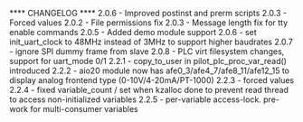 **** CHANGELOG ****
2.0.6 - Improved postinst and prerm scripts
2.0.3 - Forced values
2.0.2 - File permissions fix
2.0.3 - Message length fix for tty enable commands
2.0.5 - Added demo module support
2.0.6 - set init_uart_clock to 48MHz instead of 3MHz to support higher baudrates
2.0.7 - ignore SPI dummy frame from slave
2.0.8 - PLC virt filesystem changes, support for uart_mode 0/1
2.2.1 - copy_to_user in pilot_plc_proc_var_read() introduced
2.2.2 - aio20 module now has afe0_3/afe4_7/afe8_11/afe12_15 to display analog frontend type (0-10V/4-20mA/PT-1000)
2.2.3 - forced values
2.2.4 - fixed variable_count / set when kzalloc done to prevent read thread to access non-initialized variables
2.2.5 - per-variable access-lock. pre-work for multi-consumer variables
